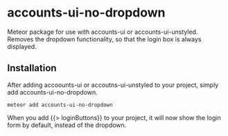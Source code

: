 accounts-ui-no-dropdown
=======================

Meteor package for use with accounts-ui or accounts-ui-unstyled.  Removes the dropdown functionality, so that the login box is always displayed.

Installation
------------

After adding accoounts-ui or accoutns-ui-unstyled to your project, simply add accounts-ui-no-dropdown.

<code>meteor add accounts-ui-no-dropdown</code>

When you add {{> loginButtons}} to your project, it will now show the login form by default, instead of the dropdown.